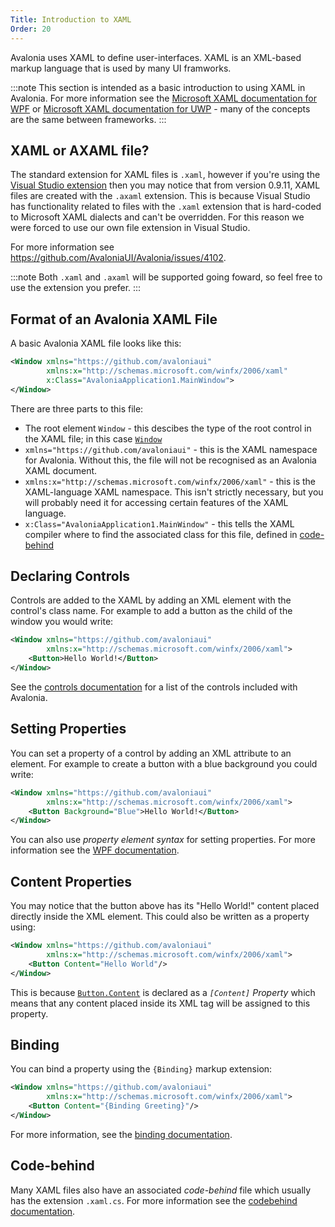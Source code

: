 ```yaml
---
Title: Introduction to XAML
Order: 20
---
```

Avalonia uses XAML to define user-interfaces. XAML is an XML-based markup language that is used by
many UI framworks.

:::note
This section is intended as a basic introduction to using XAML in Avalonia. For more
information see the 
[Microsoft XAML documentation for WPF](https://docs.microsoft.com/en-us/dotnet/framework/wpf/advanced/xaml-overview-wpf)
or [Microsoft XAML documentation for UWP](https://docs.microsoft.com/en-us/windows/uwp/xaml-platform/xaml-overview) -
many of the concepts are the same between frameworks.
:::

## XAML or AXAML file?

The standard extension for XAML files is `.xaml`, however if you're using the [Visual Studio extension](vs-designer)
then you may notice that from version 0.9.11, XAML files are created with the `.axaml` extension.
This is because Visual Studio has functionality related to files with the `.xaml` extension that
is hard-coded to Microsoft XAML dialects and can't be overridden. For this reason we were forced to
use our own file extension in Visual Studio.

For more information see https://github.com/AvaloniaUI/Avalonia/issues/4102.

:::note
Both `.xaml` and `.axaml` will be supported going foward, so feel free to use the extension you prefer.
:::

## Format of an Avalonia XAML File

A basic Avalonia XAML file looks like this:

```xml
<Window xmlns="https://github.com/avaloniaui"
        xmlns:x="http://schemas.microsoft.com/winfx/2006/xaml"
        x:Class="AvaloniaApplication1.MainWindow">
</Window>
```

There are three parts to this file:

- The root element `Window` - this descibes the type of the root control in the XAML file; in this
   case [`Window`](/api/Avalonia.Controls/Window/)
- `xmlns="https://github.com/avaloniaui"` - this is the XAML namespace for Avalonia. Without this,
  the file will not be recognised as an Avalonia XAML document.
- `xmlns:x="http://schemas.microsoft.com/winfx/2006/xaml"` - this is the XAML-language XAML
  namespace. This isn't strictly necessary, but you will probably need it for accessing certain
  features of the XAML language.
- `x:Class="AvaloniaApplication1.MainWindow"` - this tells the XAML compiler where to find
  the associated class for this file, defined in [code-behind](/docs/quickstart/codebehind)

## Declaring Controls

Controls are added to the XAML by adding an XML element with the control's class name. For example
to add a button as the child of the window you would write:

```xml
<Window xmlns="https://github.com/avaloniaui"
        xmlns:x="http://schemas.microsoft.com/winfx/2006/xaml">
    <Button>Hello World!</Button>
</Window>
```

See the [controls documentation](/docs/controls) for a list of the controls included with Avalonia.

## Setting Properties

You can set a property of a control by adding an XML attribute to an element. For example to create
a button with a blue background you could write:

```xml
<Window xmlns="https://github.com/avaloniaui"
        xmlns:x="http://schemas.microsoft.com/winfx/2006/xaml">
    <Button Background="Blue">Hello World!</Button>
</Window>
```

You can also use _property element syntax_ for setting properties. For more information see the
[WPF documentation](https://docs.microsoft.com/en-us/dotnet/framework/wpf/advanced/xaml-overview-wpf#property-element-syntax).

## Content Properties

You may notice that the button above has its "Hello World!" content placed directly inside the XML
element. This could also be written as a property using:

```xml
<Window xmlns="https://github.com/avaloniaui"
        xmlns:x="http://schemas.microsoft.com/winfx/2006/xaml">
    <Button Content="Hello World"/>
</Window>
```

This is because [`Button.Content`](/api/Avalonia.Controls/ContentControl/4B02A756) is declared as a
_`[Content]` Property_ which means that any content placed inside its XML tag will be assigned to this
property.

## Binding

You can bind a property using the `{Binding}` markup extension:

```xml
<Window xmlns="https://github.com/avaloniaui"
        xmlns:x="http://schemas.microsoft.com/winfx/2006/xaml">
    <Button Content="{Binding Greeting}"/>
</Window>
```

For more information, see the [binding documentation](/docs/binding).

## Code-behind

Many XAML files also have an associated _code-behind_ file which usually has the extension
`.xaml.cs`. For more information see the [codebehind documentation](/docs/quickstart/codebehind).
